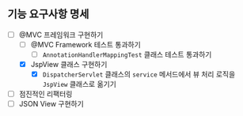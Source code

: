 ## 기능 요구사항 명세

- [ ] @MVC 프레임워크 구현하기
  - [ ] @MVC Framework 테스트 통과하기
    - [ ] `AnnotationHandlerMappingTest` 클래스 테스트 통과하기
  - [X] JspView 클래스 구현하기
    - [X] `DispatcherServlet` 클래스의 `service` 메서드에서 뷰 처리 로직을 `JspView` 클래스로 옮기기
- [ ] 점진적인 리팩터링
- [ ] JSON View 구현하기
